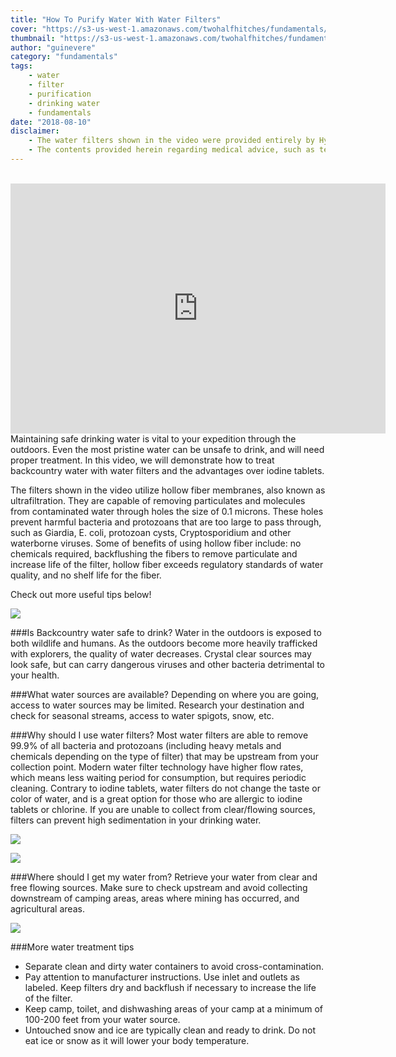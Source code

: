 ```yaml
---
title: "How To Purify Water With Water Filters"
cover: "https://s3-us-west-1.amazonaws.com/twohalfhitches/fundamentals/water-filter/Water+Purification+-Water+Filters.jpg"
thumbnail: "https://s3-us-west-1.amazonaws.com/twohalfhitches/fundamentals/water-filter/Water+Purification+-Water+Filters.jpg"
author: "guinevere"
category: "fundamentals"
tags:
    - water
    - filter
    - purification
    - drinking water
    - fundamentals
date: "2018-08-10"
disclaimer:
    - The water filters shown in the video were provided entirely by HydroBlu. The opinions expressed herein are solely of Two Half-Hitches.
    - The contents provided herein regarding medical advice, such as text, graphics, images, and other material contained on this website are for informational purposes only. The content provided in this website is not intended to substitute professional medical advice, diagnosis, or treatment. Any action you take upon the information on this website is strictly at your own risk.
---
```


<br>

<iframe title="video" src="https://www.youtube.com/embed/C7a-QC3ypWE" width="600" height="400" frameBorder="0" allowFullScreen></iframe>

<br>
Maintaining safe drinking water is vital to your expedition through the outdoors. Even the most
pristine water can be unsafe to drink, and will need proper treatment. In this video, we will
demonstrate how to treat backcountry water with water filters and the advantages over iodine tablets.

The filters shown in the video utilize hollow fiber membranes, also known as ultrafiltration.
They are capable of removing particulates and molecules from contaminated water through holes the size of 0.1 microns. These holes prevent harmful bacteria and protozoans that are too large to pass through, such as Giardia, E. coli, protozoan cysts, Cryptosporidium and other waterborne viruses. Some of benefits of using hollow fiber include: no chemicals required, backflushing the fibers to remove particulate and increase life of the filter, hollow fiber exceeds regulatory standards of water quality, and no shelf life for the fiber.

Check out more useful tips below!

![](https://s3-us-west-1.amazonaws.com/twohalfhitches/fundamentals/water-filter/_J8A3820.jpg)

###Is Backcountry water safe to drink?
Water in the outdoors is exposed to both wildlife and humans. As the outdoors become more
heavily trafficked with explorers, the quality of water decreases. Crystal clear sources may look safe, but can carry dangerous viruses and other bacteria detrimental to your health.

###What water sources are available?
Depending on where you are going, access to water sources may be limited. Research your
destination and check for seasonal streams, access to water spigots, snow, etc.

###Why should I use water filters?
Most water filters are able to remove 99.9% of all bacteria and protozoans (including heavy
metals and chemicals depending on the type of filter) that may be upstream from your collection point. Modern water filter technology have higher flow rates, which means less waiting period for consumption, but requires periodic cleaning. Contrary to iodine tablets, water filters do not change the taste or color of water, and is a great option for those who are allergic to iodine tablets or chlorine. If you are unable to collect from clear/flowing sources, filters can prevent high sedimentation in your drinking water.

![](https://s3-us-west-1.amazonaws.com/twohalfhitches/fundamentals/water-filter/straw.jpg)

![](https://s3-us-west-1.amazonaws.com/twohalfhitches/fundamentals/water-filter/versa.jpg)

###Where should I get my water from?
Retrieve your water from clear and free flowing sources. Make sure to check upstream and
avoid collecting downstream of camping areas, areas where mining has occurred, and agricultural areas.

![](https://s3-us-west-1.amazonaws.com/twohalfhitches/fundamentals/water-filter/_J8A3806.jpg)

###More water treatment tips

- Separate clean and dirty water containers to avoid cross-contamination.
- Pay attention to manufacturer instructions. Use inlet and outlets as labeled. Keep filters
  dry and backflush if necessary to increase the life of the filter.
- Keep camp, toilet, and dishwashing areas of your camp at a minimum of 100-200 feet from
  your water source.
- Untouched snow and ice are typically clean and ready to drink. Do not eat ice or snow as
  it will lower your body temperature.
